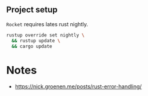 ## Project setup
`Rocket` requires lates rust nightly.
```sh
rustup override set nightly \
  && rustup update \
  && cargo update
```

# Notes
- https://nick.groenen.me/posts/rust-error-handling/